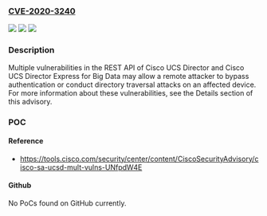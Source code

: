 ### [CVE-2020-3240](https://cve.mitre.org/cgi-bin/cvename.cgi?name=CVE-2020-3240)
![](https://img.shields.io/static/v1?label=Product&message=Cisco%20UCS%20Director%20&color=blue)
![](https://img.shields.io/static/v1?label=Version&message=n%2Fa&color=blue)
![](https://img.shields.io/static/v1?label=Vulnerability&message=CWE-20&color=brighgreen)

### Description

Multiple vulnerabilities in the REST API of Cisco UCS Director and Cisco UCS Director Express for Big Data may allow a remote attacker to bypass authentication or conduct directory traversal attacks on an affected device. For more information about these vulnerabilities, see the Details section of this advisory.

### POC

#### Reference
- https://tools.cisco.com/security/center/content/CiscoSecurityAdvisory/cisco-sa-ucsd-mult-vulns-UNfpdW4E

#### Github
No PoCs found on GitHub currently.


